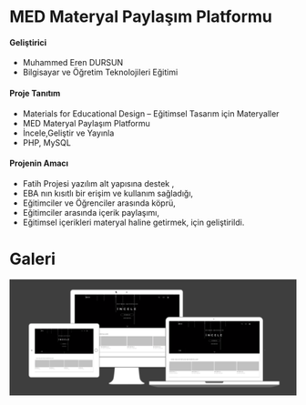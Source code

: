 # MED Materyal Paylaşım Platformu

####  Geliştirici
- Muhammed Eren DURSUN
- Bilgisayar ve Öğretim Teknolojileri Eğitimi

####  Proje Tanıtım
- Materials for Educational Design – Eğitimsel Tasarım için Materyaller
- MED Materyal Paylaşım Platformu
- İncele,Geliştir ve Yayınla
- PHP, MySQL

####  Projenin Amacı
- Fatih Projesi yazılım alt yapısına destek ,
- EBA nın kısıtlı bir erişim ve kullanım sağladığı,
- Eğitimciler ve Öğrenciler arasında köprü,
- Eğitimciler arasında içerik paylaşımı,
- Eğitimsel içerikleri materyal haline getirmek,
   için geliştirildi.

# Galeri

![](image.png)
